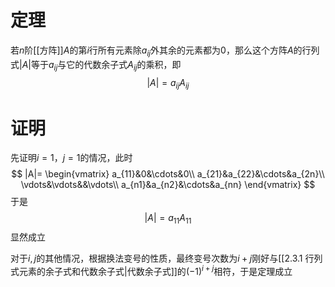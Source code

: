 # 定理
若$n$阶[[方阵]]$A$的第$i$行所有元素除$a_{ij}$外其余的元素都为$0$，那么这个方阵$A$的行列式$|A|$等于$a_{ij}$与它的代数余子式$A_{ij}$的乘积，即
$$
|A|=a_{ij}A_{ij}
$$
# 证明
先证明$i=1$，$j=1$的情况，此时
$$
|A|=
\begin{vmatrix}
a_{11}&0&\cdots&0\\
a_{21}&a_{22}&\cdots&a_{2n}\\
\vdots&\vdots&&\vdots\\
a_{n1}&a_{n2}&\cdots&a_{nn}
\end{vmatrix}
$$
于是
$$
|A|=a_{11}A_{11}
$$
显然成立

对于$i,j$的其他情况，根据换法变号的性质，最终变号次数为$i+j$刚好与[[2.3.1 行列式元素的余子式和代数余子式|代数余子式]]的$(-1)^{i+j}$相符，于是定理成立
